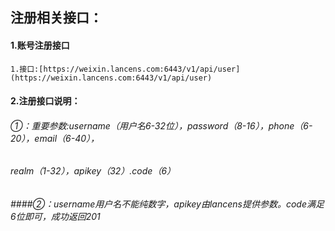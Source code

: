 ## 注册相关接口：

#### 1.账号注册接口

    1.接口:[https://weixin.lancens.com:6443/v1/api/user](https://weixin.lancens.com:6443/v1/api/user)

#### 2.注册接口说明：

######    ①：重要参数:username（用户名6-32位），password（8-16），phone（6-20），email（6-40），

###### realm（1-32），apikey（32）.code（6）

###### \#\#\#\#②：username用户名不能纯数字，apikey由lancens提供参数。code满足6位即可，成功返回201




